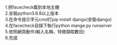 1.把facecheck載到本地主機  
2.安裝python3.6.8以上版本  
3.在命令提示字元cmd打pip install django(安裝django)  
4.在facecheck目錄下執行python mange.py runserver  
5.依照網頁動作(輸入名稱，特徵擷取數目)    
6.完成
